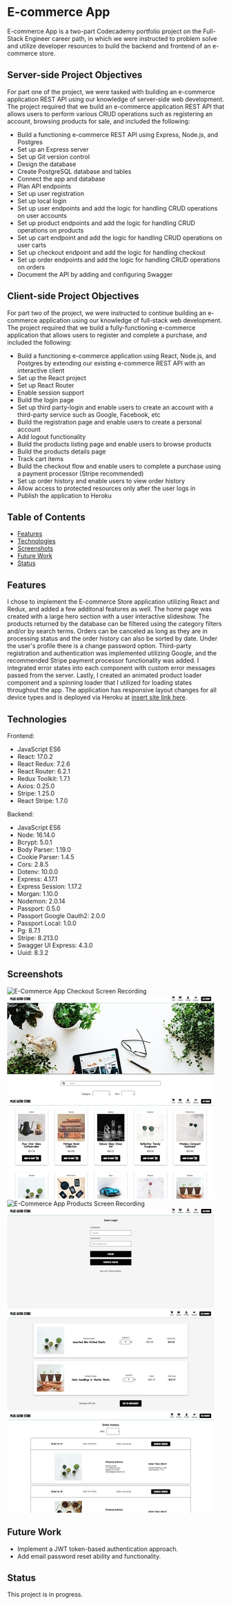 # E-commerce App

E-commerce App is a two-part Codecademy portfolio project on the Full-Stack Engineer career path, in which we were instructed to problem solve and utilize developer resources to build the backend and frontend of an e-commerce store.

## Server-side Project Objectives
For part one of the project, we were tasked with building an e-commerce application REST API using our knowledge of server-side web development. The project required that we build an e-commerce application REST API that allows users to perform various CRUD operations such as registering an account, browsing products for sale, and included the following:

- Build a functioning e-commerce REST API using Express, Node.js, and Postgres
- Set up an Express server
- Set up Git version control
- Design the database
- Create PostgreSQL database and tables
- Connect the app and database
- Plan API endpoints
- Set up user registration
- Set up local login
- Set up user endpoints and add the logic for handling CRUD operations on user accounts
- Set up product endpoints and add the logic for handling CRUD operations on products
- Set up cart endpoint and add the logic for handling CRUD operations on user carts
- Set up checkout endpoint and add the logic for handling checkout
- Set up order endpoints and add the logic for handling CRUD operations on orders
- Document the API by adding and configuring Swagger

## Client-side Project Objectives
For part two of the project, we were instructed to continue building an e-commerce application using our knowledge of full-stack web development. The project required that we build a fully-functioning e-commerce application that allows users to register and complete a purchase, and included the following:

- Build a functioning e-commerce application using React, Node.js, and Postgres by extending our existing e-commerce REST API with an interactive client
- Set up the React project
- Set up React Router
- Enable session support
- Build the login page
- Set up third party-login and enable users to create an account with a third-party service such as Google, Facebook, etc
- Build the registration page and enable users to create a personal account
- Add logout functionality
- Build the products listing page and enable users to browse products
- Build the products details page
- Track cart items
- Build the checkout flow and enable users to complete a purchase using a payment processor (Stripe recommended)
- Set up order history and enable users to view order history
- Allow access to protected resources only after the user logs in
- Publish the application to Heroku

## Table of Contents

- [Features](#features)
- [Technologies](#technologies)
- [Screenshots](#screenshots)
- [Future Work](#future_work)
- [Status](#status)

## Features

I chose to implement the E-commerce Store application utilizing React and Redux, and added a few additonal features as well. The home page was created with a large hero section with a user interactive slideshow. The products returned by the database can be filtered using the category filters and/or by search terms. Orders can be canceled as long as they are in processing status and the order history can also be sorted by date. Under the user's profile there is a change password option. Third-party registration and authentication was implemented utilizing Google, and the recommended Stripe payment processor functionality was added. I integrated error states into each component with custom error messages passed from the server. Lastly, I created an animated product loader component and a spinning loader that I utilized for loading states throughout the app. The application has responsive layout changes for all device types and is deployed via Heroku at [insert site link here]().

## Technologies

Frontend:

- JavaScript ES6
- React: 17.0.2
- React Redux: 7.2.6
- React Router: 6.2.1
- Redux Toolkit: 1.7.1
- Axios: 0.25.0
- Stripe: 1.25.0
- React Stripe: 1.7.0

Backend:

- JavaScript ES6
- Node: 16.14.0
- Bcrypt: 5.0.1
- Body Parser: 1.19.0
- Cookie Parser: 1.4.5
- Cors: 2.8.5
- Dotenv: 10.0.0
- Express: 4.17.1
- Express Session: 1.17.2
- Morgan: 1.10.0
- Nodemon: 2.0.14
- Passport: 0.5.0
- Passport Google Oauth2: 2.0.0
- Passport Local: 1.0.0
- Pg: 8.7.1
- Stripe: 8.213.0
- Swagger UI Express: 4.3.0
- Uuid: 8.3.2


## Screenshots

![E-Commerce App Checkout Screen Recording](client/src/resources/images/e-commerce-app-checkout-screen-recording.gif)
![E-Commerce App Home Screenshot 1](client/src/resources/images/e-commerce-app-home-screenshot-1.jpg)
![E-Commerce App Home Screenshot 3](client/src/resources/images/e-commerce-app-home-screenshot-3.jpg)
![E-Commerce App Products Screen Recording](client/src/resources/images/e-commerce-app-products-screen-recording.gif)
![E-Commerce App Login Screenshot](client/src/resources/images/e-commerce-app-login-screenshot.jpg)
![E-Commerce App Cart Screenshot](client/src/resources/images/e-commerce-app-cart-screenshot.jpg)
![E-Commerce App Order History Screenshot](client/src/resources/images/e-commerce-app-order-history-screenshot.jpg)

## Future Work

- Implement a JWT token-based authentication approach.
- Add email password reset ability and functionality.

## Status

This project is in progress.
